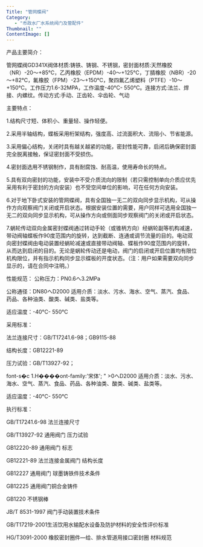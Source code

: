 ```yaml
---
Title: "管网蝶阀"
Category:
   - "市政水厂水系统阀门及管配件"
Thumbnail: ""
ContentImage: []
---
```

产品主要简介：

管网蝶阀GD341X阀体材质:铸铁、铸钢、不锈钢，密封面材质:天然橡胶（NR）-20～+85℃，乙丙橡胶（EPDM）-40～+125℃，丁腈橡胶（NBR）-20～+82℃，氟橡胶（FPM）-23～+150℃，聚四氟乙烯塑料（PTFE）-10～+150℃。工作压力1.6-32MPA，工作温度-40°C- 550°C。连接方式:法兰、焊接、内螺纹。传动方式:手动、正齿轮、伞齿轮、气动

主要特点：

1.结构尺寸短、体积小、重量轻、操作轻便。

2.采用半轴结构，蝶板采用桁架结构，强度高、过流面积大、流阻小、节省能源。

3.采用偏心结构，关闭时具有越关越紧的功能，密封性能可靠，启闭后确保密封面完全脱离接触，保证密封面不受损伤。

4.密封面选用不锈钢制作，具有耐腐蚀、耐高温，使用寿命长的特点。

5.具有双向密封的功能，安装中不受介质流向的限制（若只需控制单向介质应优先采用有利于密封的方向安装）也不受空间单位的影响，可在任何方向安装。

6.对于地下卧式安装的管网蝶阀，具有全国独一无二的双向同步显示机构，可从操作方向观察阀门关闭或开启状态。根据安装位置的需要，用户同样可选用全国独一无二的双向同步显示机构，可从操作方向或侧面同步观察阀门的关闭或开启状态。

7.蜗轮传动双向金属密封蝶阀通过转动手轮（或锥柄方向）经蜗轮副等机构减速，带动阀轴蝶板作90度范围内的旋转，达到截断、连通或调节流量的目的。电动双向密封蝶阀由电动装置经蜗轮减速或直接带动阀轴、蝶板作90度范围内的旋转，从而达到启闭的目的。无论是蜗轮传动还是电动，阀门的启闭或开启位置均有限位机构限位，并有指示机构同步显示蝶板的开度状态。（注：用户如果需要双向同步显示的，请在合同中注明。）

性能规范：
 公称压力：PN0.6へ3.2MPa

公称通径：DN80へD2000
 适用介质：淡水、污水、海水、空气、蒸汽、食品、药品、各种油类、酸类、碱类、盐类等。

适应温度：-40°C- 550°C

采用标准：

法兰连接尺寸：GB/T17241.6-98；GB9115-88

结构长度：GB12221-89

压力试验：GB/T13927-92；

font-s�c 1.H����ont-family:'宋体'; " \>0へD2000
 适用介质：淡水、污水、海水、空气、蒸汽、食品、药品、各种油类、酸类、碱类、盐类等。

适应温度：-40°C- 550°C

执行标准：

GB/T17241.6-98 法兰连接尺寸

GB/T13927-92 通用阀门 压力试验

GB12220-89 通用阀门 标志

GB12221-89 法兰连接金属阀门 结构长度

GB12227 通用阀门 球墨铸铁件技术条件

GB12225 通用阀门铜合金铸件

GB1220 不锈钢棒

JB/T 8531-1997 阀门手动装置技术条件

GB/T17219-2001生活饮用水输配水设备及防护材料的安全性评价标准

HG/T3091-2000 橡胶密封圈件—给、排水管道用接口密封圈 材料规范



